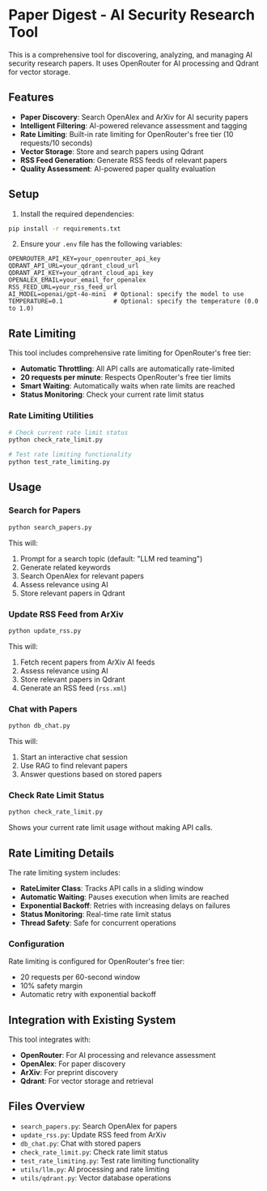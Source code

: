 # Paper Digest - AI Security Research Tool

This is a comprehensive tool for discovering, analyzing, and managing AI security research papers. It uses OpenRouter for AI processing and Qdrant for vector storage.

## Features

- **Paper Discovery**: Search OpenAlex and ArXiv for AI security papers
- **Intelligent Filtering**: AI-powered relevance assessment and tagging
- **Rate Limiting**: Built-in rate limiting for OpenRouter's free tier (10 requests/10 seconds)
- **Vector Storage**: Store and search papers using Qdrant
- **RSS Feed Generation**: Generate RSS feeds of relevant papers
- **Quality Assessment**: AI-powered paper quality evaluation

## Setup

1. Install the required dependencies:

```bash
pip install -r requirements.txt
```

2. Ensure your `.env` file has the following variables:

```
OPENROUTER_API_KEY=your_openrouter_api_key
QDRANT_API_URL=your_qdrant_cloud_url
QDRANT_API_KEY=your_qdrant_cloud_api_key
OPENALEX_EMAIL=your_email_for_openalex
RSS_FEED_URL=your_rss_feed_url
AI_MODEL=openai/gpt-4o-mini  # Optional: specify the model to use
TEMPERATURE=0.1              # Optional: specify the temperature (0.0 to 1.0)
```

## Rate Limiting

This tool includes comprehensive rate limiting for OpenRouter's free tier:

- **Automatic Throttling**: All API calls are automatically rate-limited
- **20 requests per minute**: Respects OpenRouter's free tier limits
- **Smart Waiting**: Automatically waits when rate limits are reached
- **Status Monitoring**: Check your current rate limit status

### Rate Limiting Utilities

```bash
# Check current rate limit status
python check_rate_limit.py

# Test rate limiting functionality
python test_rate_limiting.py
```

## Usage

### Search for Papers

```bash
python search_papers.py
```

This will:

1. Prompt for a search topic (default: "LLM red teaming")
2. Generate related keywords
3. Search OpenAlex for relevant papers
4. Assess relevance using AI
5. Store relevant papers in Qdrant

### Update RSS Feed from ArXiv

```bash
python update_rss.py
```

This will:

1. Fetch recent papers from ArXiv AI feeds
2. Assess relevance using AI
3. Store relevant papers in Qdrant
4. Generate an RSS feed (`rss.xml`)

### Chat with Papers

```bash
python db_chat.py
```

This will:

1. Start an interactive chat session
2. Use RAG to find relevant papers
3. Answer questions based on stored papers

### Check Rate Limit Status

```bash
python check_rate_limit.py
```

Shows your current rate limit usage without making API calls.

## Rate Limiting Details

The rate limiting system includes:

- **RateLimiter Class**: Tracks API calls in a sliding window
- **Automatic Waiting**: Pauses execution when limits are reached
- **Exponential Backoff**: Retries with increasing delays on failures
- **Status Monitoring**: Real-time rate limit status
- **Thread Safety**: Safe for concurrent operations

### Configuration

Rate limiting is configured for OpenRouter's free tier:

- 20 requests per 60-second window
- 10% safety margin
- Automatic retry with exponential backoff

## Integration with Existing System

This tool integrates with:

- **OpenRouter**: For AI processing and relevance assessment
- **OpenAlex**: For paper discovery
- **ArXiv**: For preprint discovery
- **Qdrant**: For vector storage and retrieval

## Files Overview

- `search_papers.py`: Search OpenAlex for papers
- `update_rss.py`: Update RSS feed from ArXiv
- `db_chat.py`: Chat with stored papers
- `check_rate_limit.py`: Check rate limit status
- `test_rate_limiting.py`: Test rate limiting functionality
- `utils/llm.py`: AI processing and rate limiting
- `utils/qdrant.py`: Vector database operations
